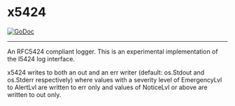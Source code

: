 # x5424

[![GoDoc][docs_badge]][docs]

---

An RFC5424 compliant logger. This is an experimental implementation of the l5424 log interface.

x5424 writes to both an out and an err writer (default: os.Stdout and os.Stderr respectively) where values with a severity level of EmergencyLvl  to AlertLvl are written to err only and values of NoticeLvl or above are written to out only.

[docs]: https://godoc.org/github.com/JustAnotherOrganization/l5424/x5424
[docs_badge]: https://godoc.org/github.com/JustAnotherOrganization/l5424/x5424?status.svg